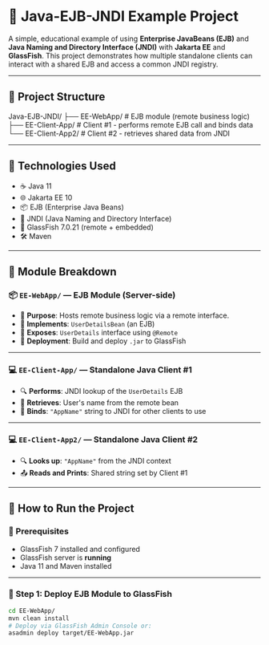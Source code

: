 # 💼 Java-EJB-JNDI Example Project

A simple, educational example of using **Enterprise JavaBeans (EJB)** and **Java Naming and Directory Interface (JNDI)** with **Jakarta EE** and **GlassFish**. This project demonstrates how multiple standalone clients can interact with a shared EJB and access a common JNDI registry.

---

## 📁 Project Structure
Java-EJB-JNDI/
├── EE-WebApp/ # EJB module (remote business logic)
├── EE-Client-App/ # Client #1 - performs remote EJB call and binds data
└── EE-Client-App2/ # Client #2 - retrieves shared data from JNDI


---

## 🔧 Technologies Used

- ☕ Java 11  
- 🌐 Jakarta EE 10  
- 📦 EJB (Enterprise Java Beans)  
- 🧭 JNDI (Java Naming and Directory Interface)  
- 🐬 GlassFish 7.0.21 (remote + embedded)  
- 🛠 Maven  

---

## 🧩 Module Breakdown

### 📦 `EE-WebApp/` — EJB Module (Server-side)

- 📌 **Purpose**: Hosts remote business logic via a remote interface.
- 🧪 **Implements**: `UserDetailsBean` (an EJB)
- 🔌 **Exposes**: `UserDetails` interface using `@Remote`
- 🚀 **Deployment**: Build and deploy `.jar` to GlassFish

---

### 💻 `EE-Client-App/` — Standalone Java Client #1

- 🔍 **Performs**: JNDI lookup of the `UserDetails` EJB
- 🧑 **Retrieves**: User's name from the remote bean
- 🔗 **Binds**: `"AppName"` string to JNDI for other clients to use

---

### 💻 `EE-Client-App2/` — Standalone Java Client #2

- 🔍 **Looks up**: `"AppName"` from the JNDI context
- 📤 **Reads and Prints**: Shared string set by Client #1

---

## 🚀 How to Run the Project

### 📌 Prerequisites

- GlassFish 7 installed and configured
- GlassFish server is **running**
- Java 11 and Maven installed

---

### 🧪 Step 1: Deploy EJB Module to GlassFish

```bash
cd EE-WebApp/
mvn clean install
# Deploy via GlassFish Admin Console or:
asadmin deploy target/EE-WebApp.jar
